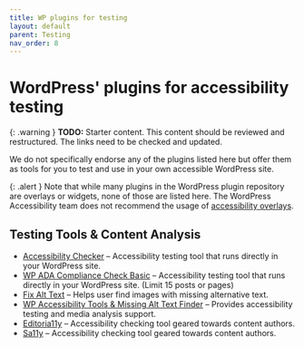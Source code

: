```yaml
---
title: WP plugins for testing
layout: default
parent: Testing
nav_order: 8
---
```


# WordPress' plugins for accessibility testing 

{: .warning }
**TODO:**
Starter content. This content should be reviewed and restructured.
The links need to be checked and updated.

We do not specifically endorse any of the plugins listed here but offer them as tools for you to test and use in your own accessible WordPress site.

{: .alert }
Note that while many plugins in the WordPress plugin repository are overlays or widgets, none of those are listed here. The WordPress Accessibility team does not recommend the usage of [accessibility overlays](https://overlayfactsheet.com/en/).

## Testing Tools & Content Analysis

- [Accessibility Checker](https://wordpress.org/plugins/accessibility-checker/) – Accessibility testing tool that runs directly in your WordPress site.
- [WP ADA Compliance Check Basic](https://wordpress.org/plugins/wp-ada-compliance-check-basic/) – Accessibility testing tool that runs directly in your WordPress site. (Limit 15 posts or pages)
- [Fix Alt Text](https://wordpress.org/plugins/fix-alt-text/) – Helps user find images with missing alternative text.
- [WP Accessibility Tools & Missing Alt Text Finder](https://wordpress.org/plugins/tool-for-ada-section-508-and-seo/) – Provides accessibility testing and media analysis support.
- [Editoria11y](https://wordpress.org/plugins/editoria11y-accessibility-checker/) – Accessibility checking tool geared towards content authors.
- [Sa11y](https://wordpress.org/plugins/sa11y/) – Accessibility checking tool geared towards content authors.
